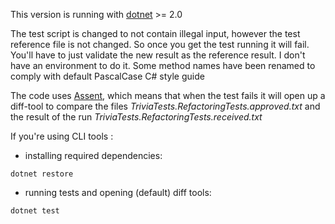 This version is running with [dotnet](https://www.microsoft.com/net) >= 2.0

The test script is changed to not contain illegal input, however the
test reference file is not changed. So once you get the test running it
will fail. You'll have to just validate the new result as the reference
result. I don't have an environment to do it.
Some method names have been renamed to comply with default PascalCase C# style guide

The code uses [Assent](https://github.com/droyad/Assent), which means that
when the test fails it will open up a diff-tool to compare the files
*TriviaTests.RefactoringTests.approved.txt* and the result of the run
*TriviaTests.RefactoringTests.received.txt*

If you're using CLI tools :
- installing required dependencies:
```
dotnet restore
```
- running tests and opening (default) diff tools:
```
dotnet test
```
